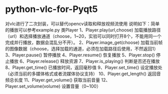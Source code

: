 # python-vlc-for-Pyqt5
对vlc进行了二次封装，可以替代opencv读取和释放视频流使用
说明如下：简单的播放可以参考example.py
类Player
1、Player.play(url,choose)
加载播放路径（url）和选择播放通道（choose，1~20，实验可以同时打开8个，不能用同一个完成并行播放，数据会混乱分不开）。
2、Player.image_get(choose)
加载当前帧的图像数据（choose，选择加载的通道，必须在加载路径后使用，不然返回1）
3、Player.pause()
暂停播放
4、Player.resume()
恢复播放
5、Player.stop()
停止播放
6、Player.release()
释放资源
7、Player.is_playing()
判断是否还在播放
8、Player.get_time()
已播放时间，返回毫秒值
9、Player.set_time()
设定播放处（必须当前的多媒体格式或者流媒体协议支持）
10、Player.get_length()
返回音频总长度
11、Player.get_volume()
获取当前音量
12、Player.set_volume(volume)
设置音量（0~100）
